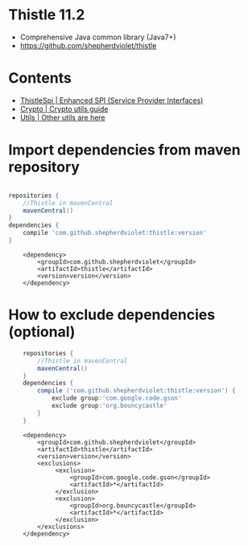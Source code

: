 # Thistle 11.2
* Comprehensive Java common library (Java7+)
* https://github.com/shepherdviolet/thistle

# Contents

* [ThistleSpi | Enhanced SPI (Service Provider Interfaces)](https://github.com/shepherdviolet/thistle/blob/master/docs/thistlespi/guide.md)
* [Crypto | Crypto utils guide](https://github.com/shepherdviolet/thistle/blob/master/docs/crypto/guide.md)
* [Utils | Other utils are here](https://github.com/shepherdviolet/thistle/tree/master/src/main/java/sviolet/thistle/util)

# Import dependencies from maven repository

```gradle

repositories {
	//Thistle in mavenCentral
    mavenCentral()
}
dependencies {
    compile 'com.github.shepherdviolet:thistle:version'
}

```

```maven
    <dependency>    
        <groupId>com.github.shepherdviolet</groupId>
        <artifactId>thistle</artifactId>
        <version>version</version> 
    </dependency>
```

# How to exclude dependencies (optional)

```gradle
    repositories {
    	//Thistle in mavenCentral
        mavenCentral()
    }
    dependencies {
        compile ('com.github.shepherdviolet:thistle:version') {
            exclude group:'com.google.code.gson'
            exclude group:'org.bouncycastle'
        }
    }
```

```maven
    <dependency>
        <groupId>com.github.shepherdviolet</groupId>
        <artifactId>thistle</artifactId>
        <version>version</version>
        <exclusions>
             <exclusion>
                 <groupId>com.google.code.gson</groupId>
                 <artifactId>*</artifactId>
             </exclusion>
             <exclusion>
                 <groupId>org.bouncycastle</groupId>
                 <artifactId>*</artifactId>
             </exclusion>
        </exclusions>
    </dependency>
```
